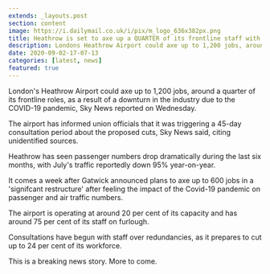 ```yaml
---
extends: _layouts.post
section: content
image: https://i.dailymail.co.uk/i/pix/m_logo_636x382px.png 
title: Heathrow is set to axe up a QUARTER of its frontline staff with up to 1,200 roles at risk 
description: Londons Heathrow Airport could axe up to 1,200 jobs, around a quarter of its frontline roles, as a result of a downturn in the industry due to the COVID-19 pandemic. 
date: 2020-09-02-17-07-13 
categories: [latest, news] 
featured: true 
--- 
```

London's Heathrow Airport could axe up to 1,200 jobs, around a quarter of its frontline roles, as a result of a downturn in the industry due to the COVID-19 pandemic, Sky News reported on Wednesday.

The airport has informed union officials that it was triggering a 45-day consultation period about the proposed cuts, Sky News said, citing unidentified sources. 

Heathrow has seen passenger numbers drop dramatically during the last six months, with July's traffic reportedly down 95% year-on-year. 

It comes a week after Gatwick announced plans to axe up to 600 jobs in a 'signifcant restructure' after feeling the impact of the Covid-19 pandemic on passenger and air traffic numbers.

The airport is operating at around 20 per cent of its capacity and has around 75 per cent of its staff on furlough.

Consultations have begun with staff over redundancies, as it prepares to cut up to 24 per cent of its workforce.

This is a breaking news story. More to come. 

